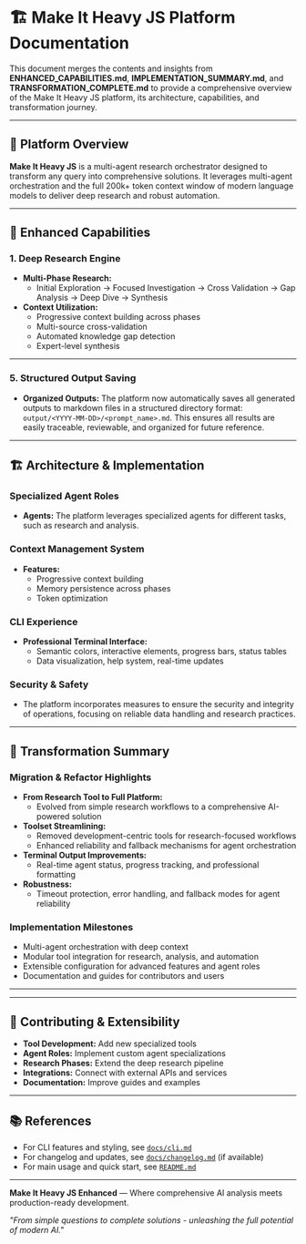 # 🏗️ Make It Heavy JS Platform Documentation

This document merges the contents and insights from **ENHANCED_CAPABILITIES.md**, **IMPLEMENTATION_SUMMARY.md**, and **TRANSFORMATION_COMPLETE.md** to provide a comprehensive overview of the Make It Heavy JS platform, its architecture, capabilities, and transformation journey.

---

## 🚀 Platform Overview

**Make It Heavy JS** is a multi-agent research orchestrator designed to transform any query into comprehensive solutions. It leverages multi-agent orchestration and the full 200k+ token context window of modern language models to deliver deep research and robust automation.

---

## 🌟 Enhanced Capabilities

### 1. Deep Research Engine

- **Multi-Phase Research:**
  - Initial Exploration → Focused Investigation → Cross Validation → Gap Analysis → Deep Dive → Synthesis
- **Context Utilization:**
  - Progressive context building across phases
  - Multi-source cross-validation
  - Automated knowledge gap detection
  - Expert-level synthesis

---

### 5. Structured Output Saving

- **Organized Outputs:** The platform now automatically saves all generated outputs to markdown files in a structured directory format: `output/<YYYY-MM-DD>/<prompt_name>.md`. This ensures all results are easily traceable, reviewable, and organized for future reference.

---

## 🏗️ Architecture & Implementation

### Specialized Agent Roles

- **Agents:** The platform leverages specialized agents for different tasks, such as research and analysis.

### Context Management System

- **Features:**
  - Progressive context building
  - Memory persistence across phases
  - Token optimization

### CLI Experience

- **Professional Terminal Interface:**
  - Semantic colors, interactive elements, progress bars, status tables
  - Data visualization, help system, real-time updates

### Security & Safety

- The platform incorporates measures to ensure the security and integrity of operations, focusing on reliable data handling and research practices.

---

## 🔄 Transformation Summary

### Migration & Refactor Highlights

- **From Research Tool to Full Platform:**
  - Evolved from simple research workflows to a comprehensive AI-powered solution
- **Toolset Streamlining:**
  - Removed development-centric tools for research-focused workflows
  - Enhanced reliability and fallback mechanisms for agent orchestration
- **Terminal Output Improvements:**
  - Real-time agent status, progress tracking, and professional formatting
- **Robustness:**
  - Timeout protection, error handling, and fallback modes for agent reliability

### Implementation Milestones

- Multi-agent orchestration with deep context
- Modular tool integration for research, analysis, and automation
- Extensible configuration for advanced features and agent roles
- Documentation and guides for contributors and users

---

---

## 🤝 Contributing & Extensibility

- **Tool Development:** Add new specialized tools
- **Agent Roles:** Implement custom agent specializations
- **Research Phases:** Extend the deep research pipeline
- **Integrations:** Connect with external APIs and services
- **Documentation:** Improve guides and examples

---

## 📚 References

- For CLI features and styling, see [`docs/cli.md`](./cli.md)
- For changelog and updates, see [`docs/changelog.md`](./changelog.md) (if available)
- For main usage and quick start, see [`README.md`](../README.md)

---

**Make It Heavy JS Enhanced** — Where comprehensive AI analysis meets production-ready development.

_"From simple questions to complete solutions - unleashing the full potential of modern AI."_
